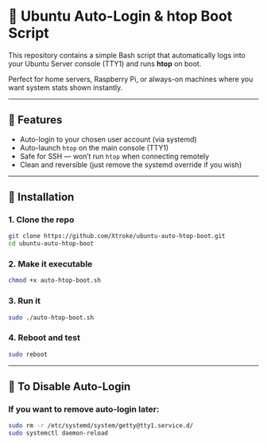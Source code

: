 # 🧠 Ubuntu Auto-Login & htop Boot Script

This repository contains a simple Bash script that automatically logs into your Ubuntu Server console (TTY1) and runs **htop** on boot.

Perfect for home servers, Raspberry Pi, or always-on machines where you want system stats shown instantly.

---

## 🚀 Features
- Auto-login to your chosen user account (via systemd)
- Auto-launch `htop` on the main console (TTY1)
- Safe for SSH — won’t run `htop` when connecting remotely
- Clean and reversible (just remove the systemd override if you wish)

---

## 🧩 Installation

### 1. Clone the repo
```bash
git clone https://github.com/Xtroke/ubuntu-auto-htop-boot.git
cd ubuntu-auto-htop-boot
```
### 2. Make it executable
```bash
chmod +x auto-htop-boot.sh
```
### 3. Run it
```bash
sudo ./auto-htop-boot.sh
```
### 4. Reboot and test
```bash
sudo reboot
```

---

## 🔧 To Disable Auto-Login

### If you want to remove auto-login later:
```bash
sudo rm -r /etc/systemd/system/getty@tty1.service.d/
sudo systemctl daemon-reload
```
